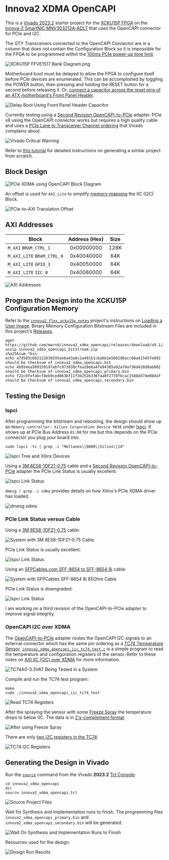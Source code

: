 # Innova2 XDMA OpenCAPI

This is a [Vivado 2023.2](https://www.xilinx.com/support/download/index.html/content/xilinx/en/downloadNav/vivado-design-tools/2023-2.html) starter project for the [XCKU15P FPGA](https://www.xilinx.com/products/silicon-devices/fpga/kintex-ultrascale-plus.html) on the [Innova-2 SmartNIC MNV303212A-ADLT](https://www.nvidia.com/en-us/networking/ethernet/innova-2-flex/) that uses the OpenCAPI connector for PCIe and I2C.

The GTY Transceivers connected to the OpenCAPI Connector are in a column that does not contain the Configuration Block so it is impossible for the FPGA to be programmed within the [100ms PCIe power-up time limit](https://pcisig.com/specifications/ecr_ecn_process?speclib=100+ms).

![XCKU15P FFVE1517 Bank Diagram.png](img/XCKU15P_FFVE1517_Bank_Diagram.png)

Motherboard boot must be delayed to allow the FPGA to configure itself before PCIe devices are enumerated. This can be accomplished by toggling the POWER button, then pressing and holding the RESET button for a second before releasing it. Or, [connect a capacitor across the reset pins of an ATX motherboard's Front Panel Header](https://github.com/mwrnd/ATX_Boot_Delay).

![Delay Boot Using Front Panel Header Capacitor](img/Delay_Boot_Using_FrontPanelHeader_Capacitor.jpg)

Currently testing using a [Second Revision OpenCAPI-to-PCIe](https://github.com/mwrnd/OpenCAPI-to-PCIe/releases/tag/v0.2-alpha) adapter. PCIe x8 using the OpenCAPI connector works but requires a high quality cable and uses a [PCIe Lane to Transceiver Channel ordering](compile.tcl#L20) that Vivado complains about.

![Vivado Critical Warning](img/Overriding_Physical_Property_Critical_Warning_Message.png)

Refer to [this tutorial](https://github.com/mwrnd/notes/tree/main/Vivado_XDMA_DDR4_Tutorial) for detailed instructions on generating a similar project from scratch.




## Block Design

![PCIe XDMA using OpenCAPI Block Diagram](img/innova2_xdma_opencapi_Block_Diagram.png)

An offset is used for `AXI_Lite` to simplify [memory-mapping](https://manpages.ubuntu.com/manpages/focal/en/man2/mmap.2.html) the IIC (I2C) Block.

![PCIe-to-AXI Translation Offset](img/PCIe-AXI_Translation.png)




## AXI Addresses

| Block                      | Address (Hex) | Size   |
| -------------------------- |:-------------:| :----: |
| `M_AXI` `BRAM_CTRL_1`      |  0x00000000   |  128K  |
| `M_AXI_LITE` `BRAM_CTRL_0` |  0x40040000   |   64K  |
| `M_AXI_LITE` `GPIO_3`      |  0x40050000   |   64K  |
| `M_AXI_LITE` `IIC_0`       |  0x40060000   |   64K  |

![AXI Addresses](img/innova2_xdma_opencapi_AXI_Addresses.png)




## Program the Design into the XCKU15P Configuration Memory

Refer to the [`innova2_flex_xcku15p_notes`](https://github.com/mwrnd/innova2_flex_xcku15p_notes) project's instructions on [Loading a User Image](https://github.com/mwrnd/innova2_flex_xcku15p_notes/#loading-a-user-image). Binary Memory Configuration Bitstream Files are included in this project's [Releases](https://github.com/mwrnd/innova2_xdma_opencapi/releases).

```
wget https://github.com/mwrnd/innova2_xdma_opencapi/releases/download/v0.1/innova2_xdma_opencapi_bitstream.zip
unzip innova2_xdma_opencapi_bitstream.zip
sha256sum *bin
echo a7d503c692122630295ae6a43a6c2a491b1c6a6b1e5682d6acc68ad1545fe892 should be Checksum of innova2_xdma_opencapi.bit
echo 4b95eea589159197ab7c973038cfea28e6a4fe04385a92a70a736d428d8ab882 should be Checksum of innova2_xdma_opencapi_primary.bin
echo f22c0fefabcf8eb9ced863bf11f3b252b336faa0f2778f6cac1588dd74e08daf should be Checksum of innova2_xdma_opencapi_secondary.bin
```




## Testing the Design

### lspci

After programming the bitstream and rebooting, the design should show up as `Memory controller: Xilinx Corporation Device 9038` under [lspci](https://manpages.ubuntu.com/manpages/jammy/man8/lspci.8.html). It shows up at PCIe Bus Address `01:00` for me but this depends on the PCIe connector you plug your board into.
```
sudo lspci -tv | grep -i "Mellanox\|0000\|Xilinx\|1d"
```

![lspci Tree and Xilinx Devices](img/lspci_tvv_XDMA_OpenCAPI.png)

Using a [3M 8ES8-1DF21-0.75](https://www.trustedparts.com/en/search/8ES8-1DF21-0.75) cable and a [Second Revision OpenCAPI-to-PCIe](https://github.com/mwrnd/OpenCAPI-to-PCIe/releases/tag/v0.2-alpha) adapter the PCIe Link Status is usually excellent:

![lspci Link Status](img/lspci_XDMA_OpenCAPI_x8_with_3M_8ES8-1DF21-0.75_Cable.png)

`dmesg | grep -i xdma` provides details on how Xilinx's PCIe XDMA driver has loaded.

![dmesg xdma](img/dmesg_xdma.jpg)




### PCIe Link Status versus Cable

Using a [3M 8ES8-1DF21-0.75](https://www.trustedparts.com/en/search/8ES8-1DF21-0.75) cable:

![System with 3M 8ES8-1DF21-0.75 Cable](img/innova2_xdma_opencapi_with_3M_8ES8-1DF21-0.75_Cable.jpg)

PCIe Link Status is usually excellent:

![lspci Link Status](img/lspci_XDMA_OpenCAPI_x8_with_3M_8ES8-1DF21-0.75_Cable.png)

Using an [SFPCables.com SFF-8654 to SFF-8654 8i](https://www.sfpcables.com/24g-internal-slimsas-sff-8654-to-sff-8654-8i-cable-straight-to-90-degree-left-angle-8x-12-sas-4-0-85-ohm-0-5-1-meter) cable:

![System with SFPCables SFF-8654 8i 85Ohm Cable](img/innova2_xdma_opencapi_with_SlimSAS_SFF-8654_8i_85Ohm_Cable.jpg)

PCIe Link Status is downgraded:

![lspci Link Status](img/lspci_XDMA_OpenCAPI_x8_with_SlimSAS_SFF-8654_8i_85Ohm_Cable.png)

I am working on a third revision of the OpenCAPI-to-PCIe adapter to improve signal integrity.




### OpenCAPI I2C over XDMA

The [OpenCAPI-to-PCIe](https://github.com/mwrnd/OpenCAPI-to-PCIe) adapter routes the OpenCAPI I2C signals to an external connector which has the same pin ordering as a [TC74 Temperature Sensor](https://www.microchip.com/en-us/product/tc74). [`innova2_xdma_opencapi_iic_tc74_test.c`](innova2_xdma_opencapi_iic_tc74_test.c) is a simple program to read the temperature and configuration registers of the sensor. Refer to these notes on [AXI IIC (I2C) over XDMA](https://github.com/mwrnd/notes/tree/main/embeddedsw_AXI_IIC_over_XDMA) for more information.

![TC74A0-3.3VAT Being Tested in a System](img/TC74A0-3.3VAT_in_OpenCAPI-to-PCIe_Adapter_In-System.jpg)

Compile and run the TC74 test program:
```
make
sudo ./innova2_xdma_opencapi_iic_tc74_test
```

![Read TC74 Registers](img/xdma_opencapi_TC74_test.png)

After the spraying the sensor with some [Freeze Spray](https://mgchemicals.com/products/electronics-maintenance/freeze-spray-electronics/cooling-spray-electronics/) the temperature drops to below 0C. The data is in [2's-complement format](https://en.wikipedia.org/wiki/Two%27s_complement).

![After using Freeze Spray](img/xdma_opencapi_TC74_after_Super_Cold_Spray.png)

There are only [two I2C registers in the TC74](https://ww1.microchip.com/downloads/aemDocuments/documents/APID/ProductDocuments/DataSheets/21462D.pdf):

![TC74 I2C Registers](img/TC74_I2C_Registers.png)




## Generating the Design in Vivado

Run the [`source`](https://docs.xilinx.com/r/en-US/ug939-vivado-designing-with-ip-tutorial/Source-the-Tcl-Script?tocId=7Z_1hFhH~LLrqoYsyOuZHw) command from the Vivado **2023.2** [Tcl Console](https://docs.xilinx.com/r/en-US/ug893-vivado-ide/Using-the-Tcl-Console):

```
cd innova2_xdma_opencapi
dir
source innova2_xdma_opencapi.tcl
```

![Source Project Files](img/Vivado_source_Project_Tcl.png)

Wait for Synthesis and Implementation runs to finish. The programming files `innova2_xdma_opencapi_primary.bin` and `innova2_xdma_opencapi_secondary.bin` will be generated.

![Wait On Synthesis and Implementation Runs to Finish](img/wait_on_runs.png)

Resources used for the design:

![Design Run Results](img/innova2_xdma_opencapi_Design_Run_Results.png)




